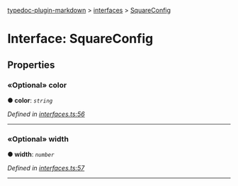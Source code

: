 [typedoc-plugin-markdown](../README.md) > [interfaces](../modules/interfaces.md) > [SquareConfig](../interfaces/interfaces.squareconfig.md)



# Interface: SquareConfig


## Properties


### «Optional» color

**●  color**:  *`string`* 

*Defined in [interfaces.ts:56](https://bitbucket.org/owner/repository_name/src/master/src/interfaces.ts?fileviewer&amp;#x3D;file-view-default#interfaces.ts-56)*





___



### «Optional» width

**●  width**:  *`number`* 

*Defined in [interfaces.ts:57](https://bitbucket.org/owner/repository_name/src/master/src/interfaces.ts?fileviewer&amp;#x3D;file-view-default#interfaces.ts-57)*





___


